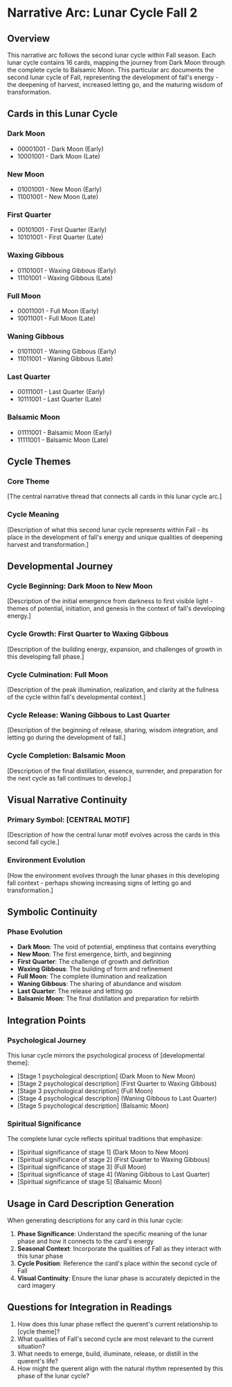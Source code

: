 # Narrative Arc: Lunar Cycle Fall 2

## Overview
This narrative arc follows the second lunar cycle within Fall season. Each lunar cycle contains 16 cards, mapping the journey from Dark Moon through the complete cycle to Balsamic Moon. This particular arc documents the second lunar cycle of Fall, representing the development of fall's energy - the deepening of harvest, increased letting go, and the maturing wisdom of transformation.

## Cards in this Lunar Cycle

### Dark Moon
- 00001001 - Dark Moon (Early)
- 10001001 - Dark Moon (Late)

### New Moon
- 01001001 - New Moon (Early)
- 11001001 - New Moon (Late)

### First Quarter
- 00101001 - First Quarter (Early)
- 10101001 - First Quarter (Late)

### Waxing Gibbous
- 01101001 - Waxing Gibbous (Early)
- 11101001 - Waxing Gibbous (Late)

### Full Moon
- 00011001 - Full Moon (Early)
- 10011001 - Full Moon (Late)

### Waning Gibbous
- 01011001 - Waning Gibbous (Early)
- 11011001 - Waning Gibbous (Late)

### Last Quarter
- 00111001 - Last Quarter (Early)
- 10111001 - Last Quarter (Late)

### Balsamic Moon
- 01111001 - Balsamic Moon (Early)
- 11111001 - Balsamic Moon (Late)

## Cycle Themes

### Core Theme
[The central narrative thread that connects all cards in this lunar cycle arc.]

### Cycle Meaning
[Description of what this second lunar cycle represents within Fall - its place in the development of fall's energy and unique qualities of deepening harvest and transformation.]

## Developmental Journey

### Cycle Beginning: Dark Moon to New Moon
[Description of the initial emergence from darkness to first visible light - themes of potential, initiation, and genesis in the context of fall's developing energy.]

### Cycle Growth: First Quarter to Waxing Gibbous
[Description of the building energy, expansion, and challenges of growth in this developing fall phase.]

### Cycle Culmination: Full Moon
[Description of the peak illumination, realization, and clarity at the fullness of the cycle within fall's developmental context.]

### Cycle Release: Waning Gibbous to Last Quarter
[Description of the beginning of release, sharing, wisdom integration, and letting go during the development of fall.]

### Cycle Completion: Balsamic Moon
[Description of the final distillation, essence, surrender, and preparation for the next cycle as fall continues to develop.]

## Visual Narrative Continuity

### Primary Symbol: [CENTRAL MOTIF]
[Description of how the central lunar motif evolves across the cards in this second fall cycle.]

### Environment Evolution
[How the environment evolves through the lunar phases in this developing fall context - perhaps showing increasing signs of letting go and transformation.]

## Symbolic Continuity

### Phase Evolution
- **Dark Moon**: The void of potential, emptiness that contains everything
- **New Moon**: The first emergence, birth, and beginning
- **First Quarter**: The challenge of growth and definition
- **Waxing Gibbous**: The building of form and refinement
- **Full Moon**: The complete illumination and realization
- **Waning Gibbous**: The sharing of abundance and wisdom
- **Last Quarter**: The release and letting go
- **Balsamic Moon**: The final distillation and preparation for rebirth

## Integration Points

### Psychological Journey
This lunar cycle mirrors the psychological process of [developmental theme]:
- [Stage 1 psychological description] (Dark Moon to New Moon)
- [Stage 2 psychological description] (First Quarter to Waxing Gibbous)
- [Stage 3 psychological description] (Full Moon)
- [Stage 4 psychological description] (Waning Gibbous to Last Quarter)
- [Stage 5 psychological description] (Balsamic Moon)

### Spiritual Significance
The complete lunar cycle reflects spiritual traditions that emphasize:
- [Spiritual significance of stage 1] (Dark Moon to New Moon)
- [Spiritual significance of stage 2] (First Quarter to Waxing Gibbous)
- [Spiritual significance of stage 3] (Full Moon)
- [Spiritual significance of stage 4] (Waning Gibbous to Last Quarter)
- [Spiritual significance of stage 5] (Balsamic Moon)

## Usage in Card Description Generation

When generating descriptions for any card in this lunar cycle:

1. **Phase Significance**: Understand the specific meaning of the lunar phase and how it connects to the card's energy
2. **Seasonal Context**: Incorporate the qualities of Fall as they interact with this lunar phase
3. **Cycle Position**: Reference the card's place within the second cycle of Fall
4. **Visual Continuity**: Ensure the lunar phase is accurately depicted in the card imagery

## Questions for Integration in Readings

1. How does this lunar phase reflect the querent's current relationship to [cycle theme]?
2. What qualities of Fall's second cycle are most relevant to the current situation?
3. What needs to emerge, build, illuminate, release, or distill in the querent's life?
4. How might the querent align with the natural rhythm represented by this phase of the lunar cycle?
